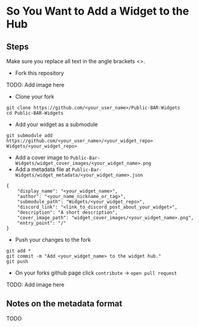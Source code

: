 # So You Want to Add a Widget to the Hub

## Steps
Make sure you replace all text in the angle brackets <>.

* Fork this repository

TODO: Add image here

* Clone your fork
```
git clone https://github.com/<your_user_name>/Public-BAR-Widgets
cd Public-BAR-Widgets
```

* Add your widget as a submodule
```
git submodule add https://github.com/<your_user_name>/<your_widget_repo> Widgets/<your_widget_repo>
```

* Add a cover image to `Public-Bar-Widgets/widget_cover_images/<your_widget_name>.png`
* Add a metadata file at `Public-Bar-Widgets/widget_metadata/<your_widget_name>.json`
```
{
	"display_name": "<your_widget_name>",
	"author": "<your_name_nickname_or_tag>",
	"submodule_path": "Widgets/<your_widget_repo>",
	"discord_link": "<link_to_discord_post_about_your_widget>",
	"description": "A short description",
	"cover_image_path": "widget_cover_images/<your_widget_name>.png",
	"entry_point": "/"
}
```

* Push your changes to the fork
```
git add *
git commit -m "Add <your_widget_name> to the widget hub."
git push
```

* On your forks github page click `contribute` -> `open pull request`

TODO: Add image here

## Notes on the metadata format
TODO
